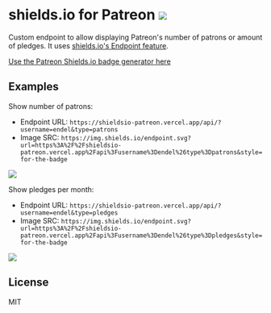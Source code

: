 # shields.io for Patreon <a href="https://patreon.com/endel"><img src="https://img.shields.io/endpoint.svg?url=https%3A%2F%2Fshieldsio-patreon.vercel.app%2Fapi%3Fusername%3Dendel%26type%3Dpatrons&style=for-the-badge" /></a>

Custom endpoint to allow displaying Patreon's number of patrons or amount of pledges. It uses [shields.io's Endpoint feature](https://shields.io/#/endpoint).

[Use the Patreon Shields.io badge generator here](https://shieldsio-patreon.vercel.app/)

## Examples

Show number of patrons:

- Endpoint URL: `https://shieldsio-patreon.vercel.app/api/?username=endel&type=patrons`
- Image SRC: `https://img.shields.io/endpoint.svg?url=https%3A%2F%2Fshieldsio-patreon.vercel.app%2Fapi%3Fusername%3Dendel%26type%3Dpatrons&style=for-the-badge`

<a href="https://patreon.com/endel"><img src="https://img.shields.io/endpoint.svg?url=https%3A%2F%2Fshieldsio-patreon.vercel.app%2Fapi%3Fusername%3Dendel%26type%3Dpatrons&style=for-the-badge" /> </a>

Show pledges per month:

- Endpoint URL: `https://shieldsio-patreon.vercel.app/api/?username=endel&type=pledges`
- Image SRC: `https://img.shields.io/endpoint.svg?url=https%3A%2F%2Fshieldsio-patreon.vercel.app%2Fapi%3Fusername%3Dendel%26type%3Dpledges&style=for-the-badge`


<a href="https://patreon.com/endel"><img src="https://img.shields.io/endpoint.svg?url=https%3A%2F%2Fshieldsio-patreon.vercel.app%2Fapi%3Fusername%3Dendel%26type%3Dpledges&style=for-the-badge" /> </a>

## License

MIT

